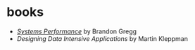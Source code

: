 # books
* *[Systems Performance](http://www.brendangregg.com/sysperfbook.html)* by Brandon Gregg
* *Designing Data Intensive Applications* by Martin Kleppman